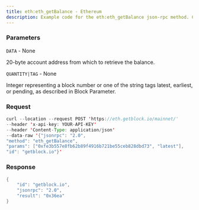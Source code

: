 ```yaml
---
title: eth:eth_getBalance - Ethereum
description: Example code for the eth:eth_getBalance json-rpc method. Сomplete guide on how to use eth:eth_getBalance json-rpc in GetBlock.io Web3 documentation.
---
```


### Parameters


`DATA` - None

20-byte account address from which to retrieve the balance.

`QUANTITY|TAG` - None

Integer representing a block number or one of the string tags latest,
earliest, or pending, as described in Block Parameter.

### Request

``` java
curl --location --request POST 'https://eth.getblock.io/mainnet/' 
--header 'x-api-key: YOUR-API-KEY' 
--header 'Content-Type: application/json' 
--data-raw '{"jsonrpc": "2.0",
"method": "eth_getBalance",
"params": ["0xfe3b557e8fb62b89f4916b721be55ceb828dbd73", "latest"],
"id": "getblock.io"}'
```

###  Response

``` java
{
    "id": "getblock.io",
    "jsonrpc": "2.0",
    "result": "0x36ea"
}
```

